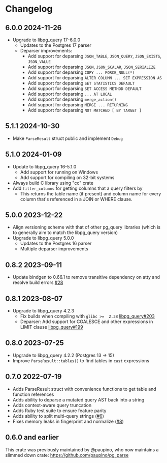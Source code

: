 # Changelog

## 6.0.0   2024-11-26

* Upgrade to libpg_query 17-6.0.0
  - Updates to the Postgres 17 parser
  - Deparser improvements:
    - Add support for deparsing `JSON_TABLE`, `JSON_QUERY`, `JSON_EXISTS`, `JSON_VALUE`
    - Add support for deparsing `JSON`, `JSON_SCALAR`, `JSON_SERIALIZE`
    - Add support for deparsing `COPY ... FORCE_NULL(*)`
    - Add support for deparsing `ALTER COLUMN ... SET EXPRESSION AS`
    - Add support for deparsing `SET STATISTICS DEFAULT`
    - Add support for deparsing `SET ACCESS METHOD DEFAULT`
    - Add support for deparsing `... AT LOCAL`
    - Add support for deparsing `merge_action()`
    - Add support for deparsing `MERGE ... RETURNING`
    - Add support for deparsing `NOT MATCHED [ BY TARGET ]`

## 5.1.1    2024-10-30

* Make `ParseResult` struct public and implement `Debug`

## 5.1.0    2024-01-09

* Update to libpg_query 16-5.1.0
  - Add support for running on Windows
  - Add support for compiling on 32-bit systems
* Always build C library using "cc" crate
* Add `filter_columns` for getting columns that a query filters by
  - This returns the table name (if present) and column name for every
    column that's referenced in a JOIN or WHERE clause.


## 5.0.0    2023-12-22

* Align versioning scheme with that of other pg_query libraries
  (which is to generally aim to match the libpg_query version)
* Upgrade to libpg_query 5.0.0
  - Updates to the Postgres 16 parser
  - Multiple deparser improvements


## 0.8.2    2023-09-11

* Update bindgen to 0.66.1 to remove transitive dependency on atty and resolve build errors [#28](https://github.com/pganalyze/pg_query.rs/pull/28)

## 0.8.1    2023-08-07

* Upgrade to libpg_query 4.2.3
  - Fix builds when compiling with `glibc >=  2.38` [libpg_query#203](https://github.com/pganalyze/libpg_query/pull/203)
  - Deparser: Add support for COALESCE and other expressions in LIMIT clause [libpg_query#199](https://github.com/pganalyze/libpg_query/pull/199)

## 0.8.0    2023-07-25

* Upgrade to libpg_query 4.2.2 (Postgres 13 -> 15)
* Improve `ParseResult::tables()` to find tables in `cast` expressions

## 0.7.0     2022-07-19

* Adds ParseResult struct with convenience functions to get table and function references
* Adds ability to deparse a mutated query AST back into a string
* Adds context-aware query truncation
* Adds Ruby test suite to ensure feature parity
* Adds ability to split multi-query strings ([#6](https://github.com/pganalyze/pg_query.rs/pull/6))
* Fixes memory leaks in fingerprint and normalize ([#8](https://github.com/pganalyze/pg_query.rs/pull/8))

## 0.6.0 and earlier

This crate was previously maintained by @paupino, who now maintains a slimmed down crate: https://github.com/paupino/pg_parse
